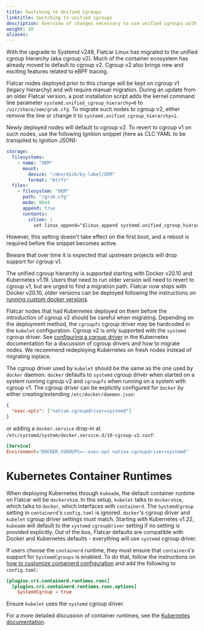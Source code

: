 ```yaml
---
title: Switching to Unified Cgroups
linktitle: Switching to unified cgroups
description: Overview of changes necessary to use unified cgroups with Kubernetes
weight: 20
aliases:
---
```


With the upgrade to Systemd v248, Flatcar Linux has migrated to the unified
cgroup hierarchy (aka cgroup v2). Much of the container ecosystem has already
moved to default to cgroup v2. Cgroup v2 also brings new and exciting features related to
eBPF tracing.

Flatcar nodes deployed prior to this change will be kept on cgroup v1 (legacy
hierarchy) and will require manual migration. During an update from an older
Flatcar version, a post installation script adds the kernel command line
parameter `systemd.unified_cgroup_hierarchy=0` to `/usr/share/oem/grub.cfg`. To
migrate such nodes to cgroup v2, either remove the line or change it to
`systemd.unified_cgroup_hierarchy=1`.

Newly deployed nodes will default to cgroup v2.  To revert to cgroup v1 on such
nodes, use the following Ignition snippet (here as CLC YAML to be transpiled to Ignition JSON):

```yaml
storage:
  filesystems:
    - name: "OEM"
      mount:
        device: "/dev/disk/by-label/OEM"
        format: "btrfs"
  files:
    - filesystem: "OEM"
      path: "/grub.cfg"
      mode: 0644
      append: true
      contents:
        inline: |
          set linux_append="$linux_append systemd.unified_cgroup_hierarchy=0"
```

However, this setting doesn't take effect on the first boot, and a reboot is required before the snippet becomes active.

Beware that over time it is expected that upstream projects will drop support for cgroup v1.

The unified cgroup hierarchy is supported starting with Docker v20.10 and
Kubernetes v1.19. Users that need to run older version will need to revert to
cgroup v1, but are urged to find a migration path. Flatcar now ships with Docker
v20.10, older versions can be deployed following the instructions on [running custom docker versions](use-a-custom-docker-or-containerd-version).

Flatcar nodes that had Kubernetes deployed on them before the introduction of
cgroup v2 should be careful when migrating. Depending on the deployment method,
the `cgroupfs` cgroup driver may be hardcoded in the `kubelet` configuration.
Cgroup v2 is only supported with the `systemd` cgroup driver. See [configuring a cgroup driver][kube-cgroup-docs] in the Kubernetes documentation for a discussion of cgroup drivers and how to migrate nodes. We recommend redeploying Kubernetes on fresh nodes instead of migrating inplace.

The cgroup driver used by `kubelet` should be the same as the one used by `docker` daemon. `docker` defaults to `systemd` cgroup driver when started on a system running cgroup v2 and `cgroupfs` when running on a system with cgroup v1. The cgroup driver can be explicitly configured for `docker` by either creating/extending `/etc/docker/daemon.json`:
```json
{
  "exec-opts": ["native.cgroupdriver=systemd"]
}
```
or adding a `docker.service` drop-in at `/etc/systemd/system/docker.service.d/10-cgroup-v2.conf`:
```ini
[Service]
Environment="DOCKER_CGROUPS=--exec-opt native.cgroupdriver=systemd"
```

# Kubernetes Container Runtimes

When deploying Kubernetes through `kubeadm`, the default container runtime on Flatcar will be `dockershim`. In this setup, `kubelet` talks to `dockershim`, which talks to `docker`, which interfaces with `containerd`. The `SystemdCgroup` setting in `containerd`'s `config.toml` is ignored. `docker`'s cgroup driver and `kubelet` cgroup driver settings must match. Starting with Kubernetes v1.22, `kubeadm` will default to the `systemd` `cgroupDriver` setting if no setting is provided explicitly. Out of the box, Flatcar defaults are compatible with Docker and Kubernetes defaults - everything will use `systemd` cgroup driver.

If users choose the `containerd` runtime, they must ensure that `containerd`'s support for `SystemdCgroups` is enabled. To do that, follow the instructions on
[how to customize containerd configuration](customizing-docker) and add the following to `config.toml`:
```toml
[plugins.cri.containerd.runtimes.runc]
  [plugins.cri.containerd.runtimes.runc.options]
    SystemdCgroup = true
 ```
 Ensure `kubelet` uses the `systemd` cgroup driver.
 
For a more detailed discussion of container runtimes, see the [Kubernetes documentation][kube-runtime-docs].

[kube-cgroup-docs]: https://kubernetes.io/docs/tasks/administer-cluster/kubeadm/configure-cgroup-driver/#migrating-to-the-systemd-driver
[kube-runtime-docs]: https://kubernetes.io/docs/setup/production-environment/container-runtimes/
